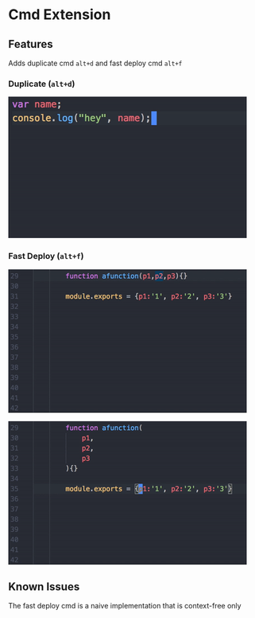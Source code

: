 # Cmd Extension
## Features

Adds duplicate cmd `alt+d` and fast deploy cmd `alt+f`

### Duplicate (`alt+d`)

![demo](demo1.gif)

### Fast Deploy (`alt+f`)

![demo](demo2.gif)

![demo](demo3.gif)

## Known Issues

The fast deploy cmd is a naive implementation that is context-free only